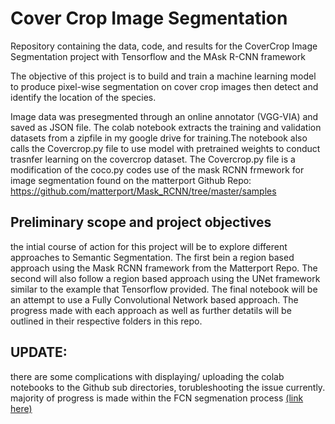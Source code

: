 # Cover Crop Image Segmentation
  Repository containing the data, code, and results for the CoverCrop Image Segmentation project with Tensorflow and the MAsk R-CNN framework

  The objective of this project is to build and train a machine learning model to produce pixel-wise segmentation on cover crop images then detect and identify the location of the species.

  Image data was presegmented through an online annotator (VGG-VIA) and saved as JSON file. The colab notebook extracts the training and validation datasets from a zipfile in my google drive for training.The notebook also calls the Covercrop.py file to use model with pretrained weights to conduct trasnfer learning on the covercrop dataset. The Covercrop.py file is a modification of the coco.py codes use of the mask RCNN frmework for image segmentation found on the matterport Github Repo: https://github.com/matterport/Mask_RCNN/tree/master/samples


## Preliminary scope and project objectives
   the intial course of action for this project will be to explore different approaches to Semantic Segmentation. The first bein a region based approach using the Mask RCNN framework from the Matterport Repo. The second will also follow a region based approach using the UNet framework similar to the example that Tensorflow provided. The final notebook will be an attempt to use a Fully Convolutional Network based approach. The progress made with each approach as well as further detatils will be outlined in their respective folders in this repo. 
   
## UPDATE:
there are some complications with displaying/ uploading the colab notebooks to the Github sub directories, torubleshooting the issue currently. 
majority of progress is made within the FCN segmenation process [(link here)](https://github.com/Tim-R413/Cover-Crop-Image-Segmentation/tree/master/FCN%20segmentation)
